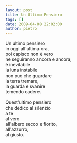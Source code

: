 ```yaml
---
layout: post
title: Un Ultimo Pensiero
tags: []
date: 2009-04-08 22:02:00
author: pietro
---
```

Un ultimo pensiero<br/>in oggi all'ultima ora,<br/>poi capisco non è vero<br/>ne seguiranno ancora e ancora;<br/>è inevitabile<br/>la luna instabile<br/>non può che guardare<br/>la terra tremare,<br/>la guarda e svanire<br/>temendo cadere.<br/><br/>Quest'ultimo pensiero<br/>che dedico al silenzio<br/>a te<br/>al vero<br/>all'albero secco e fiorito,<br/>all'azzurro,<br/>al giusto.
